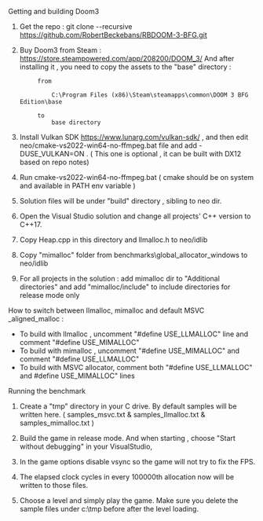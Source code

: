 Getting and building Doom3

1. Get the repo : git clone --recursive https://github.com/RobertBeckebans/RBDOOM-3-BFG.git
   
2. Buy Doom3 from Steam : https://store.steampowered.com/app/208200/DOOM_3/ And after installing it , you need to copy the assets to the "base" directory :
        
            from 
            
                C:\Program Files (x86)\Steam\steamapps\common\DOOM 3 BFG Edition\base

            to 
                base directory
   
3. Install Vulkan SDK https://www.lunarg.com/vulkan-sdk/ , and then edit neo/cmake-vs2022-win64-no-ffmpeg.bat file and add -DUSE_VULKAN=ON . ( This one is optional , it can be built with DX12 based on repo notes)
   
4. Run cmake-vs2022-win64-no-ffmpeg.bat ( cmake should be on system and available in PATH env variable )

5. Solution files will be under "build" directory , sibling to neo dir.

6. Open the Visual Studio solution and change all projects' C++ version to C++17.

7. Copy Heap.cpp in this directory and llmalloc.h to neo/idlib

8. Copy "mimalloc" folder from benchmarks\global_allocator_windows to neo/idlib 

9. For all projects in the solution : add mimalloc dir to "Additional directories" and add "mimalloc/include" to include directories for release mode only


How to switch between llmalloc, mimalloc and default MSVC _aligned_malloc :

- To build with llmalloc , uncomment "#define USE_LLMALLOC" line and comment "#define USE_MIMALLOC"
- To build with mimalloc , uncomment "#define USE_MIMALLOC" and comment "#define USE_LLMALLOC"
- To build with MSVC allocator, comment both "#define USE_LLMALLOC" and #define USE_MIMALLOC" lines

Running the benchmark

1. Create a "tmp" directory in your C drive. By default samples will be written here. ( samples_msvc.txt & samples_llmalloc.txt & samples_mimalloc.txt )

2. Build the game in release mode. And when starting , choose "Start without debugging" in your VisualStudio,

3. In the game options disable vsync so the game will not try to fix the FPS.

4. The elapsed clock cycles in every 100000th allocation now will be written to those files.

5. Choose a level and simply play the game. Make sure you delete the sample files under c:\tmp before after the level loading.